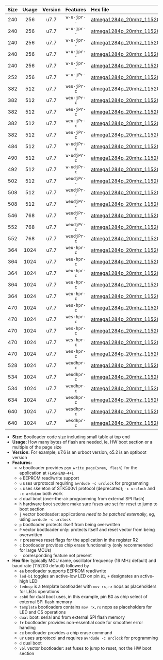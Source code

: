 |Size|Usage|Version|Features|Hex file|
|:-:|:-:|:-:|:-:|:--|
|240|256|u7.7|`w-u-jpr--`|[atmega1284p_20mhz_115200bps_led+b5_ur_vbl.hex](https://raw.githubusercontent.com/stefanrueger/urboot/main/bootloaders/atmega1284p/fcpu_20mhz/115200_bps/atmega1284p_20mhz_115200bps_led+b5_ur_vbl.hex)|
|240|256|u7.7|`w-u-jpr--`|[atmega1284p_20mhz_115200bps_led+b7_ur_vbl.hex](https://raw.githubusercontent.com/stefanrueger/urboot/main/bootloaders/atmega1284p/fcpu_20mhz/115200_bps/atmega1284p_20mhz_115200bps_led+b7_ur_vbl.hex)|
|240|256|u7.7|`w-u-jpr--`|[atmega1284p_20mhz_115200bps_led+c7_ur_vbl.hex](https://raw.githubusercontent.com/stefanrueger/urboot/main/bootloaders/atmega1284p/fcpu_20mhz/115200_bps/atmega1284p_20mhz_115200bps_led+c7_ur_vbl.hex)|
|240|256|u7.7|`w-u-jpr--`|[atmega1284p_20mhz_115200bps_led+d7_ur_vbl.hex](https://raw.githubusercontent.com/stefanrueger/urboot/main/bootloaders/atmega1284p/fcpu_20mhz/115200_bps/atmega1284p_20mhz_115200bps_led+d7_ur_vbl.hex)|
|240|256|u7.7|`w-u-jpr--`|[atmega1284p_20mhz_115200bps_lednop_ur_vbl.hex](https://raw.githubusercontent.com/stefanrueger/urboot/main/bootloaders/atmega1284p/fcpu_20mhz/115200_bps/atmega1284p_20mhz_115200bps_lednop_ur_vbl.hex)|
|252|256|u7.7|`w-u-jPr--`|[atmega1284p_20mhz_115200bps_ur_vbl.hex](https://raw.githubusercontent.com/stefanrueger/urboot/main/bootloaders/atmega1284p/fcpu_20mhz/115200_bps/atmega1284p_20mhz_115200bps_ur_vbl.hex)|
|382|512|u7.7|`weu-jPr-c`|[atmega1284p_20mhz_115200bps_ee_led+b5_fr_ce_ur_vbl.hex](https://raw.githubusercontent.com/stefanrueger/urboot/main/bootloaders/atmega1284p/fcpu_20mhz/115200_bps/atmega1284p_20mhz_115200bps_ee_led+b5_fr_ce_ur_vbl.hex)|
|382|512|u7.7|`weu-jPr-c`|[atmega1284p_20mhz_115200bps_ee_led+b7_fr_ce_ur_vbl.hex](https://raw.githubusercontent.com/stefanrueger/urboot/main/bootloaders/atmega1284p/fcpu_20mhz/115200_bps/atmega1284p_20mhz_115200bps_ee_led+b7_fr_ce_ur_vbl.hex)|
|382|512|u7.7|`weu-jPr-c`|[atmega1284p_20mhz_115200bps_ee_led+c7_fr_ce_ur_vbl.hex](https://raw.githubusercontent.com/stefanrueger/urboot/main/bootloaders/atmega1284p/fcpu_20mhz/115200_bps/atmega1284p_20mhz_115200bps_ee_led+c7_fr_ce_ur_vbl.hex)|
|382|512|u7.7|`weu-jPr-c`|[atmega1284p_20mhz_115200bps_ee_led+d7_fr_ce_ur_vbl.hex](https://raw.githubusercontent.com/stefanrueger/urboot/main/bootloaders/atmega1284p/fcpu_20mhz/115200_bps/atmega1284p_20mhz_115200bps_ee_led+d7_fr_ce_ur_vbl.hex)|
|382|512|u7.7|`weu-jPr-c`|[atmega1284p_20mhz_115200bps_ee_lednop_fr_ce_ur_vbl.hex](https://raw.githubusercontent.com/stefanrueger/urboot/main/bootloaders/atmega1284p/fcpu_20mhz/115200_bps/atmega1284p_20mhz_115200bps_ee_lednop_fr_ce_ur_vbl.hex)|
|484|512|u7.7|`w-udjPr-c`|[atmega1284p_20mhz_115200bps_led+c7_csb3_dual_fr_ce_ur_vbl.hex](https://raw.githubusercontent.com/stefanrueger/urboot/main/bootloaders/atmega1284p/fcpu_20mhz/115200_bps/atmega1284p_20mhz_115200bps_led+c7_csb3_dual_fr_ce_ur_vbl.hex)|
|490|512|u7.7|`w-udjPr-c`|[atmega1284p_20mhz_115200bps_led+d7_csc7_dual_fr_ce_ur_vbl.hex](https://raw.githubusercontent.com/stefanrueger/urboot/main/bootloaders/atmega1284p/fcpu_20mhz/115200_bps/atmega1284p_20mhz_115200bps_led+d7_csc7_dual_fr_ce_ur_vbl.hex)|
|492|512|u7.7|`w-udjPr-c`|[atmega1284p_20mhz_115200bps_template_dual_fr_ce_ur_vbl.hex](https://raw.githubusercontent.com/stefanrueger/urboot/main/bootloaders/atmega1284p/fcpu_20mhz/115200_bps/atmega1284p_20mhz_115200bps_template_dual_fr_ce_ur_vbl.hex)|
|502|512|u7.7|`weudjPr--`|[atmega1284p_20mhz_115200bps_ee_led+c7_csb3_dual_fr_ur_vbl.hex](https://raw.githubusercontent.com/stefanrueger/urboot/main/bootloaders/atmega1284p/fcpu_20mhz/115200_bps/atmega1284p_20mhz_115200bps_ee_led+c7_csb3_dual_fr_ur_vbl.hex)|
|508|512|u7.7|`weudjPr--`|[atmega1284p_20mhz_115200bps_ee_led+d7_csc7_dual_fr_ur_vbl.hex](https://raw.githubusercontent.com/stefanrueger/urboot/main/bootloaders/atmega1284p/fcpu_20mhz/115200_bps/atmega1284p_20mhz_115200bps_ee_led+d7_csc7_dual_fr_ur_vbl.hex)|
|508|512|u7.7|`weudjPr--`|[atmega1284p_20mhz_115200bps_ee_template_dual_fr_ur_vbl.hex](https://raw.githubusercontent.com/stefanrueger/urboot/main/bootloaders/atmega1284p/fcpu_20mhz/115200_bps/atmega1284p_20mhz_115200bps_ee_template_dual_fr_ur_vbl.hex)|
|546|768|u7.7|`weudjPr-c`|[atmega1284p_20mhz_115200bps_ee_led+c7_csb3_dual_fr_ce_ur_vbl.hex](https://raw.githubusercontent.com/stefanrueger/urboot/main/bootloaders/atmega1284p/fcpu_20mhz/115200_bps/atmega1284p_20mhz_115200bps_ee_led+c7_csb3_dual_fr_ce_ur_vbl.hex)|
|552|768|u7.7|`weudjPr-c`|[atmega1284p_20mhz_115200bps_ee_led+d7_csc7_dual_fr_ce_ur_vbl.hex](https://raw.githubusercontent.com/stefanrueger/urboot/main/bootloaders/atmega1284p/fcpu_20mhz/115200_bps/atmega1284p_20mhz_115200bps_ee_led+d7_csc7_dual_fr_ce_ur_vbl.hex)|
|552|768|u7.7|`weudjPr-c`|[atmega1284p_20mhz_115200bps_ee_template_dual_fr_ce_ur_vbl.hex](https://raw.githubusercontent.com/stefanrueger/urboot/main/bootloaders/atmega1284p/fcpu_20mhz/115200_bps/atmega1284p_20mhz_115200bps_ee_template_dual_fr_ce_ur_vbl.hex)|
|364|1024|u7.7|`weu-hpr-c`|[atmega1284p_20mhz_115200bps_ee_led+b5_fr_ce_ur.hex](https://raw.githubusercontent.com/stefanrueger/urboot/main/bootloaders/atmega1284p/fcpu_20mhz/115200_bps/atmega1284p_20mhz_115200bps_ee_led+b5_fr_ce_ur.hex)|
|364|1024|u7.7|`weu-hpr-c`|[atmega1284p_20mhz_115200bps_ee_led+b7_fr_ce_ur.hex](https://raw.githubusercontent.com/stefanrueger/urboot/main/bootloaders/atmega1284p/fcpu_20mhz/115200_bps/atmega1284p_20mhz_115200bps_ee_led+b7_fr_ce_ur.hex)|
|364|1024|u7.7|`weu-hpr-c`|[atmega1284p_20mhz_115200bps_ee_led+c7_fr_ce_ur.hex](https://raw.githubusercontent.com/stefanrueger/urboot/main/bootloaders/atmega1284p/fcpu_20mhz/115200_bps/atmega1284p_20mhz_115200bps_ee_led+c7_fr_ce_ur.hex)|
|364|1024|u7.7|`weu-hpr-c`|[atmega1284p_20mhz_115200bps_ee_led+d7_fr_ce_ur.hex](https://raw.githubusercontent.com/stefanrueger/urboot/main/bootloaders/atmega1284p/fcpu_20mhz/115200_bps/atmega1284p_20mhz_115200bps_ee_led+d7_fr_ce_ur.hex)|
|364|1024|u7.7|`weu-hpr-c`|[atmega1284p_20mhz_115200bps_ee_lednop_fr_ce_ur.hex](https://raw.githubusercontent.com/stefanrueger/urboot/main/bootloaders/atmega1284p/fcpu_20mhz/115200_bps/atmega1284p_20mhz_115200bps_ee_lednop_fr_ce_ur.hex)|
|470|1024|u7.7|`wes-hpr-c`|[atmega1284p_20mhz_115200bps_ee_led+b5_fr_ce.hex](https://raw.githubusercontent.com/stefanrueger/urboot/main/bootloaders/atmega1284p/fcpu_20mhz/115200_bps/atmega1284p_20mhz_115200bps_ee_led+b5_fr_ce.hex)|
|470|1024|u7.7|`wes-hpr-c`|[atmega1284p_20mhz_115200bps_ee_led+b7_fr_ce.hex](https://raw.githubusercontent.com/stefanrueger/urboot/main/bootloaders/atmega1284p/fcpu_20mhz/115200_bps/atmega1284p_20mhz_115200bps_ee_led+b7_fr_ce.hex)|
|470|1024|u7.7|`wes-hpr-c`|[atmega1284p_20mhz_115200bps_ee_led+c7_fr_ce.hex](https://raw.githubusercontent.com/stefanrueger/urboot/main/bootloaders/atmega1284p/fcpu_20mhz/115200_bps/atmega1284p_20mhz_115200bps_ee_led+c7_fr_ce.hex)|
|470|1024|u7.7|`wes-hpr-c`|[atmega1284p_20mhz_115200bps_ee_led+d7_fr_ce.hex](https://raw.githubusercontent.com/stefanrueger/urboot/main/bootloaders/atmega1284p/fcpu_20mhz/115200_bps/atmega1284p_20mhz_115200bps_ee_led+d7_fr_ce.hex)|
|470|1024|u7.7|`wes-hpr-c`|[atmega1284p_20mhz_115200bps_ee_lednop_fr_ce.hex](https://raw.githubusercontent.com/stefanrueger/urboot/main/bootloaders/atmega1284p/fcpu_20mhz/115200_bps/atmega1284p_20mhz_115200bps_ee_lednop_fr_ce.hex)|
|528|1024|u7.7|`weudhpr-c`|[atmega1284p_20mhz_115200bps_ee_led+c7_csb3_dual_fr_ce_ur.hex](https://raw.githubusercontent.com/stefanrueger/urboot/main/bootloaders/atmega1284p/fcpu_20mhz/115200_bps/atmega1284p_20mhz_115200bps_ee_led+c7_csb3_dual_fr_ce_ur.hex)|
|534|1024|u7.7|`weudhpr-c`|[atmega1284p_20mhz_115200bps_ee_led+d7_csc7_dual_fr_ce_ur.hex](https://raw.githubusercontent.com/stefanrueger/urboot/main/bootloaders/atmega1284p/fcpu_20mhz/115200_bps/atmega1284p_20mhz_115200bps_ee_led+d7_csc7_dual_fr_ce_ur.hex)|
|534|1024|u7.7|`weudhpr-c`|[atmega1284p_20mhz_115200bps_ee_template_dual_fr_ce_ur.hex](https://raw.githubusercontent.com/stefanrueger/urboot/main/bootloaders/atmega1284p/fcpu_20mhz/115200_bps/atmega1284p_20mhz_115200bps_ee_template_dual_fr_ce_ur.hex)|
|634|1024|u7.7|`wesdhpr-c`|[atmega1284p_20mhz_115200bps_ee_led+c7_csb3_dual_fr_ce.hex](https://raw.githubusercontent.com/stefanrueger/urboot/main/bootloaders/atmega1284p/fcpu_20mhz/115200_bps/atmega1284p_20mhz_115200bps_ee_led+c7_csb3_dual_fr_ce.hex)|
|640|1024|u7.7|`wesdhpr-c`|[atmega1284p_20mhz_115200bps_ee_led+d7_csc7_dual_fr_ce.hex](https://raw.githubusercontent.com/stefanrueger/urboot/main/bootloaders/atmega1284p/fcpu_20mhz/115200_bps/atmega1284p_20mhz_115200bps_ee_led+d7_csc7_dual_fr_ce.hex)|
|640|1024|u7.7|`wesdhpr-c`|[atmega1284p_20mhz_115200bps_ee_template_dual_fr_ce.hex](https://raw.githubusercontent.com/stefanrueger/urboot/main/bootloaders/atmega1284p/fcpu_20mhz/115200_bps/atmega1284p_20mhz_115200bps_ee_template_dual_fr_ce.hex)|

- **Size:** Bootloader code size including small table at top end
- **Usage:** How many bytes of flash are needed, ie, HW boot section or a multiple of the page size
- **Version:** For example, u7.6 is an urboot version, o5.2 is an optiboot version
- **Features:**
  + `w` bootloader provides `pgm_write_page(sram, flash)` for the application at `FLASHEND-4+1`
  + `e` EEPROM read/write support
  + `u` uses urprotocol requiring `avrdude -c urclock` for programming
  + `s` uses skeleton of STK500v1 protocol (deprecated); `-c urclock` and `-c arduino` both work
  + `d` dual boot (over-the-air programming from external SPI flash)
  + `h` hardware boot section: make sure fuses are set for reset to jump to boot section
  + `j` vector bootloader: applications *need to be patched externally*, eg, using `avrdude -c urclock`
  + `p` bootloader protects itself from being overwritten
  + `P` vector bootloader only: protects itself and reset vector from being overwritten
  + `r` preserves reset flags for the application in the register R2
  + `c` bootloader provides chip erase functionality (only recommended for large MCUs)
  + `-` corresponding feature not present
- **Hex file:** typically MCU name, oscillator frequency (16 MHz default) and baud rate (115200 default) followed by
  + `ee` bootloader supports EEPROM read/write
  + `led-b1` toggles an active-low LED on pin `B1`, `+` designates an active-high LED
  + `lednop` is a template bootloader with `mov rx,rx` nops as placeholders for LEDs operations
  + `csb0` for dual boot uses, in this example, pin B0 as chip select of external SPI flash memory
  + `template` bootloaders contains `mov rx,rx` nops as placeholders for LED and CS operations
  + `dual` boot: serial and from external SPI flash memory
  + `fr` bootloader provides non-essential code for smoother error handing
  + `ce` bootloader provides a chip erase command
  + `ur` uses urprotocol and requires `avrdude -c urclock` for programming
  + `d` dual boot
  + `vbl` vector bootloader: set fuses to jump to reset, not the HW boot section

